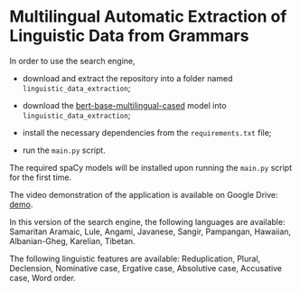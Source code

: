 # Multilingual Automatic Extraction of Linguistic Data from Grammars

In order to use the search engine, 

- download and extract the repository into a folder named <code>linguistic_data_extraction</code>;

- download the [bert-base-multilingual-cased](https://huggingface.co/bert-base-multilingual-cased) model into <code>linguistic_data_extraction</code>;

- install the necessary dependencies from the <code>requirements.txt</code> file;

- run the <code>main.py</code> script.

The required spaCy models will be installed upon running the <code>main.py</code> script for the first time.

The video demonstration of the application is available on Google Drive: [demo](https://drive.google.com/file/d/1nksy9LfeI4GjBPFg8q9ESJ9_7MJCd9Jw/view?usp=sharing).

In this version of the search engine, the following languages are available: Samaritan Aramaic, Lule, Angami, Javanese, Sangir, Pampangan, Hawaiian, Albanian-Gheg, Karelian, Tibetan.

The following linguistic features are available: Reduplication, Plural, Declension, Nominative case, Ergative case, Absolutive case, Accusative case, Word order.
